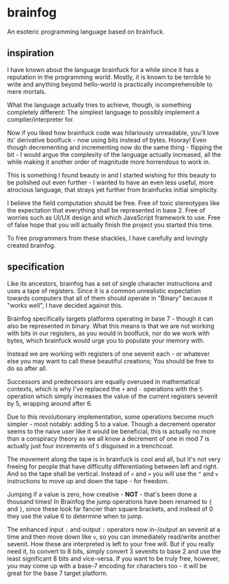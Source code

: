 

# brainfog

An esoteric programming language based on brainfuck.


## inspiration

I have known about the language brainfuck for a while since it has a reputation in the programming world.
Mostly, it is known to be terrible to write and anything beyond hello-world is practically incomprehensible to mere mortals.

What the language actually tries to achieve, though, is something completely different: The simplest language to possibly implement a compiler/interpreter for.

Now if you liked how brainfuck code was hilariously unreadable, you'll love its' derivative boolfuck - now using bits instead of bytes. Hooray!
Even though decrementing and incrementing now do the same thing - flipping the bit - I would argue the complexity of the language actually increased, all the while making it another order of magnitude more horrendous to work in.

This is something I found beauty in and I started wishing for this beauty to be polished out even further - I wanted to have an even less useful, more atrocious language, that strays yet further from brainfucks initial simplicity.

I believe the field computation should be free.
Free of toxic stereotypes like the expectation that everything shall be represented in base 2.
Free of worries such as UI/UX design and which JavaScript framework to use.
Free of false hope that you will actually finish the project you started this time.

To free programmers from these shackles, I have carefully and lovingly created brainfog.


## specification

Like its ancestors, brainfog has a set of single character instructions and uses a tape of registers.
Since it is a common unrealistic expectation towards computers that all of them should operate in "Binary" because it "works well", I have decided against this.

Brainfog specifically targets platforms operating in base 7 - though it can also be represented in binary.
What this means is that we are not working with bits in our registers, as you would in boolfuck, nor do we work with bytes, which brainfuck would urge you to populate your memory with.

Instead we are working with registers of one sevenit each - or whatever else you may want to call these beautiful creations; You should be free to do so after all.

Successors and predecessors are equally overused in mathematical contexts, which is why I've replaced the `+` and `-` operations with the `5` operation which simply increases the value of the current registers sevenit by 5, wrapping around after 6.

Due to this revolutionary implementation, some operations become much simpler - most notably: adding 5 to a value.
Though a decrement operator seems to the naive user like it would be beneficial, this is actually no more than a conspiracy theory as we all know a decrement of one in mod 7 is actually just four increments of `5` disguised in a trenchcoat.

The movement along the tape is in brainfuck is cool and all, but it's not very freeing for people that have difficulty differentiating between left and right.
And so the tape shall be vertical.
Instead of `<` and `>` you will use the `^` and `v` instructions to move up and down the tape - for freedom.

Jumping if a value is zero, how creative - **NOT** - that's been done a thousand times!
In Brainfog the jump operations have been renamed to `{` and `}`, since these look far fancier than square brackets, and instead of 0 they use the value 6 to determine when to jump.

The enhanced input `;` and output `:` operators now in-/output an sevenit at a time and then move down like `v`, so you can immediately read/write another sevenit.
How these are interpreted is left to your free will. But if you really need it, to convert to 8 bits, simply convert 3 sevenits to base 2 and use the least significant 8 bits and vice-versa.
If you want to be truly free, however, you may come up with a base-7 encoding for characters too - it will be great for the base 7 target platform.
